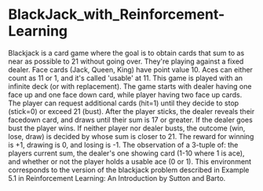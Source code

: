 # BlackJack_with_Reinforcement-Learning
Blackjack is a card game where the goal is to obtain cards that sum to as near as possible to 21 without going over.  They're playing against a fixed dealer. Face cards (Jack, Queen, King) have point value 10. Aces can either count as 11 or 1, and it's called 'usable' at 11. This game is played with an infinite deck (or with replacement). The game starts with dealer having one face up and one face down card, while player having two face up cards. The player can request additional cards (hit=1) until they decide to stop (stick=0) or exceed 21 (bust). After the player sticks, the dealer reveals their facedown card, and draws until their sum is 17 or greater.  If the dealer goes bust the player wins. If neither player nor dealer busts, the outcome (win, lose, draw) is decided by whose sum is closer to 21.  The reward for winning is +1, drawing is 0, and losing is -1. The observation of a 3-tuple of: the players current sum, the dealer's one showing card (1-10 where 1 is ace), and whether or not the player holds a usable ace (0 or 1). This environment corresponds to the version of the blackjack problem described in Example 5.1 in Reinforcement Learning: An Introduction by Sutton and Barto.
